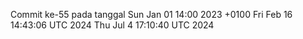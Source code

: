 Commit ke-55 pada tanggal Sun Jan 01 14:00 2023 +0100
Fri Feb 16 14:43:06 UTC 2024
Thu Jul  4 17:10:40 UTC 2024
